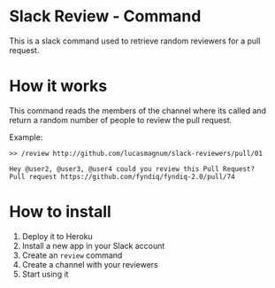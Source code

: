 Slack Review - Command
=========================

This is a slack command used to retrieve random reviewers for a pull request.

How it works
============

This command reads the members of the channel where its called and return
a random number of people to review the pull request.

Example:

    >> /review http://github.com/lucasmagnum/slack-reviewers/pull/01

    Hey @user2, @user3, @user4 could you review this Pull Request?
    Pull request https://github.com/fyndiq/fyndiq-2.0/pull/74



How to install
==============

1. Deploy it to Heroku
2. Install a new app in your Slack account
3. Create an `review` command
4. Create a channel with your reviewers
5. Start using it
